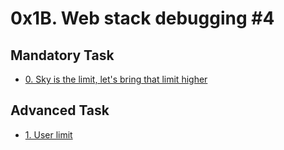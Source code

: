 # 0x1B. Web stack debugging #4

## Mandatory Task

* [0. Sky is the limit, let's bring that limit higher](0-the_sky_is_the_limit_not.pp)

## Advanced Task

* [1. User limit](1-user_limit.pp)
